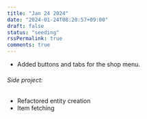 ```yaml
---
title: "Jan 24 2024"
date: "2024-01-24T08:20:57+09:00"
draft: false
status: "seeding"
rssPermalink: true
comments: true
---
```

- Added buttons and tabs for the shop menu.

###### Side project:
- Refactored entity creation
- Item fetching